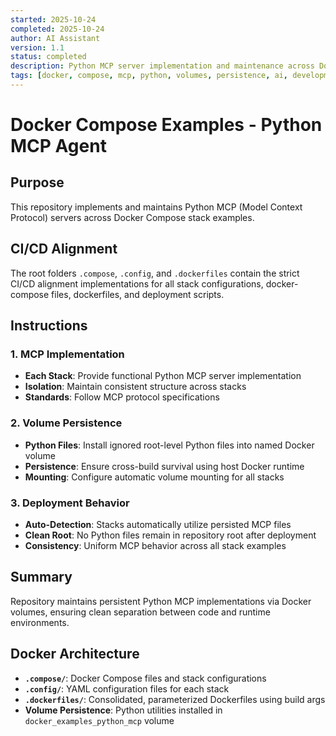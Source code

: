 ```yaml
---
started: 2025-10-24
completed: 2025-10-24
author: AI Assistant
version: 1.1
status: completed
description: Python MCP server implementation and maintenance across Docker Compose stack examples with persistent volume architecture and consolidated dockerfiles
tags: [docker, compose, mcp, python, volumes, persistence, ai, development, consolidated]
---
```


# Docker Compose Examples - Python MCP Agent

## Purpose
This repository implements and maintains Python MCP (Model Context Protocol) servers across Docker Compose stack examples.

## CI/CD Alignment
The root folders `.compose`, `.config`, and `.dockerfiles` contain the strict CI/CD alignment implementations for all stack configurations, docker-compose files, dockerfiles, and deployment scripts.

## Instructions

### 1. MCP Implementation
- **Each Stack**: Provide functional Python MCP server implementation
- **Isolation**: Maintain consistent structure across stacks
- **Standards**: Follow MCP protocol specifications

### 2. Volume Persistence
- **Python Files**: Install ignored root-level Python files into named Docker volume
- **Persistence**: Ensure cross-build survival using host Docker runtime
- **Mounting**: Configure automatic volume mounting for all stacks

### 3. Deployment Behavior
- **Auto-Detection**: Stacks automatically utilize persisted MCP files
- **Clean Root**: No Python files remain in repository root after deployment
- **Consistency**: Uniform MCP behavior across all stack examples

## Summary
Repository maintains persistent Python MCP implementations via Docker volumes, ensuring clean separation between code and runtime environments.

## Docker Architecture
- **`.compose/`**: Docker Compose files and stack configurations
- **`.config/`**: YAML configuration files for each stack
- **`.dockerfiles/`**: Consolidated, parameterized Dockerfiles using build args
- **Volume Persistence**: Python utilities installed in `docker_examples_python_mcp` volume

